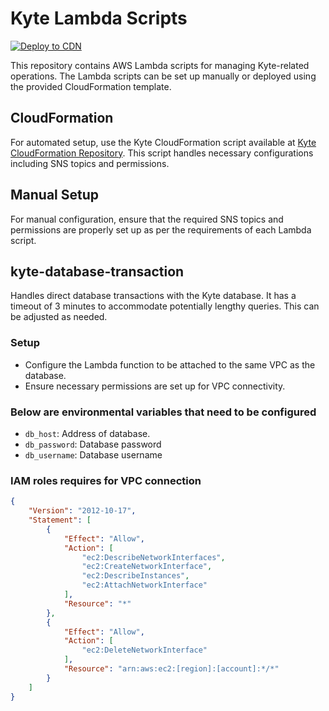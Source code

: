 # Kyte Lambda Scripts

[![Deploy to CDN](https://github.com/keyqcloud/kyte-lambda-database-transaction/actions/workflows/main.yml/badge.svg)](https://github.com/keyqcloud/kyte-lambda-database-transaction/actions/workflows/main.yml)

This repository contains AWS Lambda scripts for managing Kyte-related operations. The Lambda scripts can be set up manually or deployed using the provided CloudFormation template.

## CloudFormation

For automated setup, use the Kyte CloudFormation script available at [Kyte CloudFormation Repository](https://github.com/keyqcloud/kyte-cloudformation). This script handles necessary configurations including SNS topics and permissions.

## Manual Setup

For manual configuration, ensure that the required SNS topics and permissions are properly set up as per the requirements of each Lambda script.

## kyte-database-transaction

Handles direct database transactions with the Kyte database. It has a timeout of 3 minutes to accommodate potentially lengthy queries. This can be adjusted as needed.

### Setup
- Configure the Lambda function to be attached to the same VPC as the database.
- Ensure necessary permissions are set up for VPC connectivity.

### Below are environmental variables that need to be configured
- `db_host`: Address of database.
- `db_password`: Database password
- `db_username`: Database username

### IAM roles requires for VPC connection
```json
{
    "Version": "2012-10-17",
    "Statement": [
        {
            "Effect": "Allow",
            "Action": [
                "ec2:DescribeNetworkInterfaces",
                "ec2:CreateNetworkInterface",
                "ec2:DescribeInstances",
                "ec2:AttachNetworkInterface"
            ],
            "Resource": "*"
        },
        {
            "Effect": "Allow",
            "Action": [
                "ec2:DeleteNetworkInterface"
            ],
            "Resource": "arn:aws:ec2:[region]:[account]:*/*"
        }
    ]
}
```